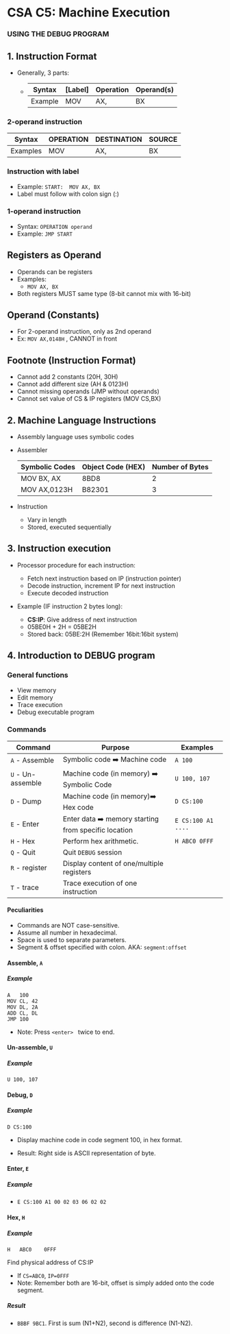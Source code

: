 # CSA C5: Machine Execution

### USING THE DEBUG PROGRAM

## 1. Instruction Format

- Generally, 3 parts:

  - | Syntax  | [Label] | Operation | Operand(s) |
    | ------- | ------- | --------- | ---------- |
    | Example | MOV     | AX,       | BX         |

### 2-operand instruction

| Syntax   | OPERATION | DESTINATION | SOURCE |
| -------- | --------- | ----------- | ------ |
| Examples | MOV       | AX,         | BX     |

### Instruction with label

- Example: `START:	MOV AX, BX`
- Label must follow with colon sign (:)

### 1-operand instruction

- Syntax: `OPERATION operand`
- Example: `JMP START`

## Registers as Operand

- Operands can be registers
- Examples:
  - `MOV AX, BX`
- Both registers MUST same type (8-bit cannot mix with 16-bit)

## Operand (Constants)

- For 2-operand instruction, only as 2nd operand
- Ex: `MOV AX,0148H` , CANNOT in front

## Footnote (Instruction Format)

- Cannot add 2 constants (20H, 30H)
- Cannot add different size (AH & 0123H)
- Cannot missing operands (JMP without operands)
- Cannot set value of CS & IP registers (MOV CS,BX)

## 2. Machine Language Instructions

- Assembly language uses symbolic codes

- Assembler

  | Symbolic Codes | Object Code (HEX) | Number of Bytes |
  | -------------- | ----------------- | --------------- |
  | MOV BX, AX     | 8BD8              | 2               |
  | MOV AX,0123H   | B82301            | 3               |

- Instruction

  - Vary in length
  - Stored, executed sequentially

## 3. Instruction execution

- Processor procedure for each instruction:
  - Fetch next instruction based on IP (instruction pointer)
  - Decode instruction, increment IP for next instruction
  - Execute decoded instruction

- Example (IF instruction 2 bytes long):
  - **CS:IP**: Give address of next instruction
  - 05BE0H + 2H = 05BE2H
  - Stored back: 05BE:2H (Remember 16bit:16bit system)

## 4. Introduction to DEBUG program

### General functions

- View memory
- Edit memory
- Trace execution
- Debug executable program

### Commands

| Command           | Purpose                                                      | Examples           |
| ----------------- | ------------------------------------------------------------ | ------------------ |
| `A` - Assemble    | Symbolic code :arrow_right: Machine code                     | `A 100`            |
| `U` - Un-assemble | Machine code (in memory) :arrow_right: Symbolic Code         | `U 100, 107`       |
| `D` - Dump        | Machine code  (in memory):arrow_right: Hex code              | `D CS:100`         |
| `E` - Enter       | Enter data :arrow_right: memory starting from specific location | `E CS:100 A1 ....` |
| `H` - Hex         | Perform hex arithmetic.                                      | `H ABC0 0FFF`      |
| `Q` - Quit        | Quit `DEBUG` session                                         |                    |
| `R` - register    | Display content of one/multiple registers                    |                    |
| `T` - trace       | Trace execution of one instruction                           |                    |

#### Peculiarities

- Commands are NOT case-sensitive.
- Assume all number in hexadecimal.
- Space is used to separate parameters.
- Segment & offset specified with colon. AKA: `segment:offset`

#### Assemble, `A`

##### Example

```assembly
A	100
MOV	CL, 42
MOV	DL, 2A
ADD	CL, DL
JMP	100
```

- Note: Press `<enter> ` twice to end.

#### Un-assemble, `U`

##### Example

```assembly
U 100, 107
```

#### Debug, `D`

##### Example

`D CS:100`

- Display machine code in code segment 100, in hex format.

- Result: Right side is ASCII representation of byte.

#### Enter, `E`

##### Example

- `E CS:100 A1 00 02 03 06 02 02`

#### Hex, `H`

##### Example

```assembly
H	ABC0	0FFF
```

Find physical address of CS:IP

- If `CS=ABC0`, `IP=0FFF`
- Note: Remember both are 16-bit, offset is simply added onto the code segment.

##### Result

- `BBBF	9BC1`. First is sum (N1+N2), second is difference (N1-N2).

